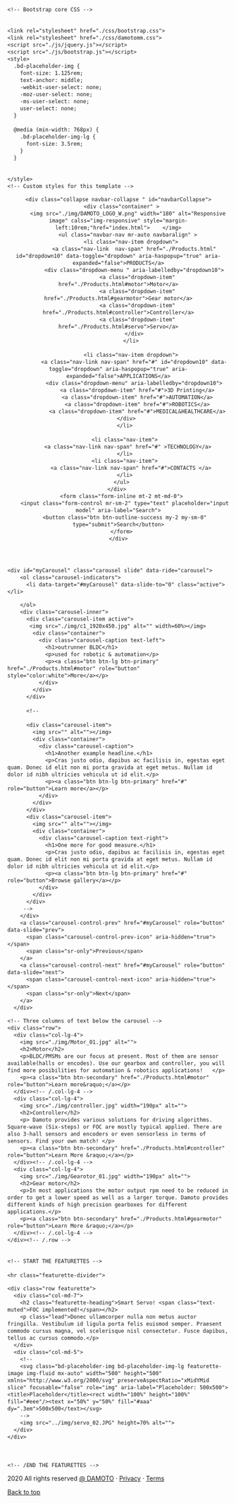 <!doctype html>
<html lang="en">
  <head>
    <meta charset="utf-8">
    <meta name="viewport" content="width=device-width, initial-scale=1, shrink-to-fit=no">
    <meta name="description" content="">
    <meta name="author" content="Cai Jianneng">
    <meta name="generator" content="Jekyll v4.0.1">
    <title>DAMOTO Motion Matters</title>

    <!-- Bootstrap core CSS -->


    <link rel="stylesheet" href="./css/bootstrap.css">
    <link rel="stylesheet" href="./css/damotomm.css">
    <script src="./js/jquery.js"></script>
    <script src="./js/bootstrap.js"></script>
    <style>
      .bd-placeholder-img {
        font-size: 1.125rem;
        text-anchor: middle;
        -webkit-user-select: none;
        -moz-user-select: none;
        -ms-user-select: none;
        user-select: none;
      }

      @media (min-width: 768px) {
        .bd-placeholder-img-lg {
          font-size: 3.5rem;
        }
      }


    </style>
    <!-- Custom styles for this template -->

  </head>
  <body class="d-flex flex-column h-100">
    <header>
  <nav class="navbar navbar-expand-md navbar-dark fixed-top bg-color">
    


    <div class="collapse navbar-collapse " id="navbarCollapse">
      <div class="container" >
          <img src="./img/DAMOTO_LOGO_W.png" width="180" alt="Responsive image" calss="img-responsive" style="margin-left:10rem;"href="index.html">    </img>
          <ul class="navbar-nav mr-auto navbaralign" >
            <li class="nav-item dropdown">
              <a class="nav-link  nav-span" href="./Products.html" id="dropdown10" data-toggle="dropdown" aria-haspopup="true" aria-expanded="false">PRODUCTS</a>
              <div class="dropdown-menu " aria-labelledby="dropdown10">
                <a class="dropdown-item" href="./Products.html#motor">Motor</a>
                <a class="dropdown-item" href="./Products.html#gearmotor">Gear motor</a>
                <a class="dropdown-item" href="./Products.html#controller">Controller</a>
                <a class="dropdown-item" href="./Products.html#servo">Servo</a>
              </div>
            </li>

            <li class="nav-item dropdown">
              <a class="nav-link nav-span" href="#" id="dropdown10" data-toggle="dropdown" aria-haspopup="true" aria-expanded="false">APPLICATIONS</a>
              <div class="dropdown-menu" aria-labelledby="dropdown10">
                <a class="dropdown-item" href="#">3D Printing</a>
                <a class="dropdown-item" href="#">AUTOMATION</a>
                <a class="dropdown-item" href="#">ROBOTICS</a>
                <a class="dropdown-item" href="#">MEDICAL&HEALTHCARE</a>
              </div>     
        </li>

        <li class="nav-item">
          <a class="nav-link nav-span" href="#" >TECHNOLOGY</a>
        </li>
        <li class="nav-item">
            <a class="nav-link nav-span" href="#">CONTACTS </a>
        </li>
      </ul>
    </div> 
      <form class="form-inline mt-2 mt-md-0">
        <input class="form-control mr-sm-2" type="text" placeholder="input model" aria-label="Search">
        <button class="btn btn-outline-success my-2 my-sm-0" type="submit">Search</button>
      </form>
    </div>
  </nav>



</header>

<main role="main" class="flex-shrink-0">


    <div id="myCarousel" class="carousel slide" data-ride="carousel">
        <ol class="carousel-indicators">
          <li data-target="#myCarousel" data-slide-to="0" class="active"></li>
<!--          <li data-target="#myCarousel" data-slide-to="1"></li>
          <li data-target="#myCarousel" data-slide-to="2"></li>
-->
        </ol>
        <div class="carousel-inner">
          <div class="carousel-item active">
           <img src="./img/c1_1920x450.jpg" alt="" width=60%></img>
            <div class="container">
              <div class="carousel-caption text-left">
                <h1>outrunner BLDC</h1>
                <p>used for robotic & automation</p>
                <p><a class="btn btn-lg btn-primary" href="./Products.html#motor" role="button" style="color:white">More</a></p>
              </div>
            </div>
          </div>
        
          <!--
          
          <div class="carousel-item">
            <img src="" alt=""></img>
            <div class="container">
              <div class="carousel-caption">
                <h1>Another example headline.</h1>
                <p>Cras justo odio, dapibus ac facilisis in, egestas eget quam. Donec id elit non mi porta gravida at eget metus. Nullam id dolor id nibh ultricies vehicula ut id elit.</p>
                <p><a class="btn btn-lg btn-primary" href="#" role="button">Learn more</a></p>
              </div>
            </div>
          </div>
          <div class="carousel-item">
            <img src="" alt=""></img>
            <div class="container">
              <div class="carousel-caption text-right">
                <h1>One more for good measure.</h1>
                <p>Cras justo odio, dapibus ac facilisis in, egestas eget quam. Donec id elit non mi porta gravida at eget metus. Nullam id dolor id nibh ultricies vehicula ut id elit.</p>
                <p><a class="btn btn-lg btn-primary" href="#" role="button">Browse gallery</a></p>
              </div>
            </div>
          </div>
         -->
        </div>
        <a class="carousel-control-prev" href="#myCarousel" role="button" data-slide="prev">
          <span class="carousel-control-prev-icon" aria-hidden="true"></span>
          <span class="sr-only">Previous</span>
        </a>
        <a class="carousel-control-next" href="#myCarousel" role="button" data-slide="next">
          <span class="carousel-control-next-icon" aria-hidden="true"></span>
          <span class="sr-only">Next</span>
        </a>
      </div>
     

  <!-- Marketing messaging and featurettes
  ================================================== -->
  <!-- Wrap the rest of the page in another container to center all the content. -->

  <div class="container marketing">

    <!-- Three columns of text below the carousel -->
    <div class="row">
      <div class="col-lg-4">
        <img src="./img/Motor_01.jpg" alt="">
        <h2>Motor</h2>
        <p>BLDC/PMSMs are our focus at present. Most of them are sensor available(halls or encodes). Use our gearbox and controller, you will find more posibilities for automation & robotics applications!   </p>
        <p><a class="btn btn-secondary" href="./Products.html#motor" role="button">Learn more&raquo;</a></p>
      </div><!-- /.col-lg-4 -->
      <div class="col-lg-4">
        <img src="./img/controller.jpg" width="190px" alt="">
        <h2>Controller</h2>
        <p> Damoto provides various solutions for driving algorithms. Square-wave (Six-steps) or FOC are mostly typical applied. There are also 3-hall sensors and encoders or even sensorless in terms of sensors. Find your own match! </p>
        <p><a class="btn btn-secondary" href="./Products.html#controller" role="button">Learn More &raquo;</a></p>
      </div><!-- /.col-lg-4 -->
      <div class="col-lg-4">
        <img src="./img/Gearotor_01.jpg" width="190px" alt="">
        <h2>Gear motor</h2>
        <p>In most applications the motor output rpm need to be reduced in order to get a lower speed as well as a larger torque. Damoto provides different kinds of high precision gearboxes for different applications.</p>
        <p><a class="btn btn-secondary" href="./Products.html#gearmotor" role="button">Learn More &raquo;</a></p>
      </div><!-- /.col-lg-4 -->
    </div><!-- /.row -->


    <!-- START THE FEATURETTES -->

    <hr class="featurette-divider">
<!--
    <div class="row featurette">
      <div class="col-md-7">
        <h2 class="featurette-heading">Outrunner BLDC- <span class="text-muted">For automation.</span></h2>
        <p class="lead">Donec ullamcorper nulla non metus auctor fringilla. Vestibulum id ligula porta felis euismod semper. Praesent commodo cursus magna, vel scelerisque nisl consectetur. Fusce dapibus, tellus ac cursus commodo.</p>
      </div>
      <div class="col-md-5">
        <svg class="bd-placeholder-img bd-placeholder-img-lg featurette-image img-fluid mx-auto" width="500" height="500" xmlns="http://www.w3.org/2000/svg" preserveAspectRatio="xMidYMid slice" focusable="false" role="img" aria-label="Placeholder: 500x500"><title>Placeholder</title><rect width="100%" height="100%" fill="#eee"/><text x="50%" y="50%" fill="#aaa" dy=".3em">500x500</text></svg>
      </div>
    </div>

    <hr class="featurette-divider">

    <div class="row featurette">
      <div class="col-md-7 order-md-2">
        <h2 class="featurette-heading">Find whole package solution of motion control!<span class="text-muted"></span></h2>
        <p class="lead">Donec ullamcorper nulla non metus auctor fringilla. Vestibulum id ligula porta felis euismod semper. Praesent commodo cursus magna, vel scelerisque nisl consectetur. Fusce dapibus, tellus ac cursus commodo.</p>
      </div>
      <div class="col-md-5 order-md-1">
        <svg class="bd-placeholder-img bd-placeholder-img-lg featurette-image img-fluid mx-auto" width="500" height="500" xmlns="http://www.w3.org/2000/svg" preserveAspectRatio="xMidYMid slice" focusable="false" role="img" aria-label="Placeholder: 500x500"><title>Placeholder</title><rect width="100%" height="100%" fill="#eee"/><text x="50%" y="50%" fill="#aaa" dy=".3em">500x500</text></svg>
      </div>
    </div>

    <hr class="featurette-divider">
  -->
    <div class="row featurette">
      <div class="col-md-7">
        <h2 class="featurette-heading">Smart Servo! <span class="text-muted">FOC implemented!</span></h2>
        <p class="lead">Donec ullamcorper nulla non metus auctor fringilla. Vestibulum id ligula porta felis euismod semper. Praesent commodo cursus magna, vel scelerisque nisl consectetur. Fusce dapibus, tellus ac cursus commodo.</p>
      </div>
      <div class="col-md-5">
        <!--
        <svg class="bd-placeholder-img bd-placeholder-img-lg featurette-image img-fluid mx-auto" width="500" height="500" xmlns="http://www.w3.org/2000/svg" preserveAspectRatio="xMidYMid slice" focusable="false" role="img" aria-label="Placeholder: 500x500"><title>Placeholder</title><rect width="100%" height="100%" fill="#eee"/><text x="50%" y="50%" fill="#aaa" dy=".3em">500x500</text></svg>
        -->
        <img src="../img/servo_02.JPG" height=70% alt="">
      </div>
    </div>



    <!-- /END THE FEATURETTES -->

  </div><!-- /.container -->



</main>
  <!-- FOOTER -->

  <footer class="blog-footer">
    <p>2020 All rights reserved <a href="https://getbootstrap.com/">@ DAMOTO</a> &middot; <a href="#">Privacy</a> &middot; <a href="#">Terms</a></p>
    <p>
      <a href="#">Back to top</a>
    </p>
  </footer>


<script src="https://code.jquery.com/jquery-3.5.1.slim.min.js" integrity="sha384-DfXdz2htPH0lsSSs5nCTpuj/zy4C+OGpamoFVy38MVBnE+IbbVYUew+OrCXaRkfj" crossorigin="anonymous"></script>
<script>window.jQuery || document.write('<script src="./js/vendor/jquery.slim.min.js"><\/script>')</script><script src="./js/bootstrap.bundle.js"></script>


</body>
</html>
